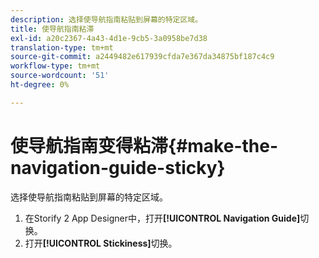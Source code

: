 ```yaml
---
description: 选择使导航指南粘贴到屏幕的特定区域。
title: 使导航指南粘滞
exl-id: a20c2367-4a43-4d1e-9cb5-3a0958be7d38
translation-type: tm+mt
source-git-commit: a2449482e617939cfda7e367da34875bf187c4c9
workflow-type: tm+mt
source-wordcount: '51'
ht-degree: 0%

---
```


# 使导航指南变得粘滞{#make-the-navigation-guide-sticky}

选择使导航指南粘贴到屏幕的特定区域。

1. 在Storify 2 App Designer中，打开&#x200B;**[!UICONTROL Navigation Guide]**&#x200B;切换。
1. 打开&#x200B;**[!UICONTROL Stickiness]**&#x200B;切换。
